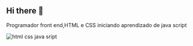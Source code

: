 ## Hi there 👋
Programador front end,HTML e CSS iniciando aprendizado de java script

<img crc="https://tse2.mm.bing.net/th?id=OIP.M2RhJA-fG3PTZE2mLznftwHaEK&pid=Api&P=0&h=180" alt="html css java sript"/>

<!--
**wlad10-lima/wlad10-lima** is a ✨ _special_ ✨ repository because its `README.md` (this file) appears on your GitHub profile.

Here are some ideas to get you started:

- 🔭 I’m currently working on ...
- 🌱 I’m currently learning ...
- 👯 I’m looking to collaborate on ...
- 🤔 I’m looking for help with ...
- 💬 Ask me about ...
- 📫 How to reach me: ...
- 😄 Pronouns: ...
- ⚡ Fun fact: ...
-->
